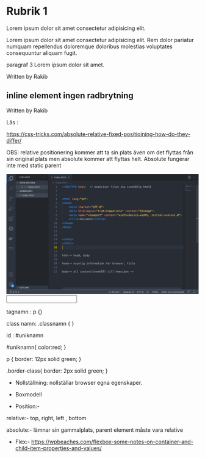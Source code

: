 <div>
 <h1>  Rubrik 1     </h1>
 
 <p id="uniknamn"  class="paragraf class" >   Lorem ipsum dolor sit amet consectetur adipisicing elit. 
     <!--  Necessitatibus suscipit doloremque aperiam
      similique quasi dicta incidunt fugiat fuga ullam ducimus!  
     -->
 </p>
 <p class="border-class" >Lorem ipsum dolor sit amet consectetur adipisicing elit. Rem dolor pariatur numquam repellendus doloremque 
     doloribus molestias voluptates consequuntur
      aliquam fugit.


</p> 

<p class="border-class" > paragraf 3 Lorem ipsum dolor sit amet.</p>



<span  class="border-class">Written by Rakib</span> 
 <h2>inline element  ingen radbrytning  </h2>
 <span>Written by Rakib</span> 

</div>





Läs : 

https://css-tricks.com/absolute-relative-fixed-positioining-how-do-they-differ/

OBS:
 relative positionering kommer att ta sin plats även om det flyttas från sin original plats men  absolute kommer att flyttas helt.
Absolute fungerar inte med static parent



 
 
<img src="./bilder/bild.png" alt="Den här bilden är från föreläsning" width="800px" > 
 
<input type="text">

<p></p>


tagnamn : p {}

class namn: .classnamn { }

id :   #uniknamn



#uniknamn{
    color:red;
}

p {
    border: 12px solid green;
}


.border-class{
    border: 2px solid green;
}




* Nollställning:  nollställar browser egna egenskaper. 

* Boxmodell 
 

* Position:- 

relative:- top, right, left , bottom 

absolute:- lämnar sin gammalplats, parent element måste vara relative 




* Flex:- https://wpbeaches.com/flexbox-some-notes-on-container-and-child-item-properties-and-values/
